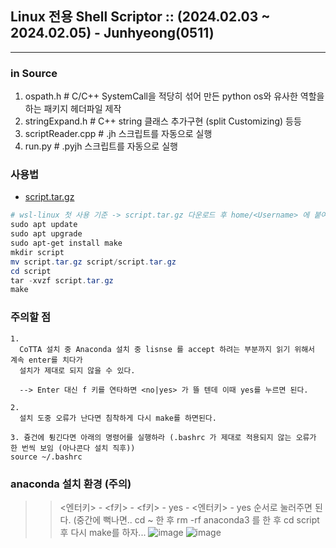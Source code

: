 ## Linux 전용 Shell Scriptor :: (2024.02.03 ~ 2024.02.05) - Junhyeong(0511)
--- 

### in Source
1. ospath.h         # C/C++ SystemCall을 적당히 섞어 만든 python os와 유사한 역할을 하는 패키지 헤더파일 제작
2. stringExpand.h   # C++ string 클래스 추가구현 (split Customizing) 등등
3. scriptReader.cpp # .jh 스크립트를 자동으로 실행
4. run.py           # .pyjh 스크립트를 자동으로 실행


### 사용법
- [script.tar.gz](https://github.com/20190511/cppUtility/files/14164813/script.tar.gz)

```powershell
# wsl-linux 첫 사용 기준 -> script.tar.gz 다운로드 후 home/<Username> 에 붙여넣고 시작할 것
sudo apt update
sudo apt upgrade
sudo apt-get install make
mkdir script
mv script.tar.gz script/script.tar.gz
cd script
tar -xvzf script.tar.gz
make
```

### 주의할 점
```
1.
  CoTTA 설치 중 Anaconda 설치 중 lisnse 를 accept 하려는 부분까지 읽기 위해서 계속 enter를 치다가
  설치가 제대로 되지 않을 수 있다.

  --> Enter 대신 f 키를 연타하면 <no|yes> 가 뜰 텐데 이때 yes를 누르면 된다.

2.
  설치 도중 오류가 난다면 침착하게 다시 make를 하면된다.

3. 즁건에 튕긴다면 아래의 명령어를 실행하라 (.bashrc 가 제대로 적용되지 않는 오류가 한 번씩 보임 (아나콘다 설치 직후))
source ~/.bashrc
```

### anaconda 설치 환경 (주의)
>> <엔터키> - <f키> - <f키> -  yes - <엔터키> - yes  순서로 눌러주면 된다.
>> (중간에 뻑나면.. cd ~ 한 후 rm -rf anaconda3 를 한 후 cd script 후 다시 make를 하자...
![image](https://github.com/20190511/cppUtility/assets/70988272/abd98a27-867c-4cc4-b9f0-d3e5afdac4b9)
![image](https://github.com/20190511/cppUtility/assets/70988272/30e24a6c-bcca-4a5b-bdd3-21bb770747ec)
